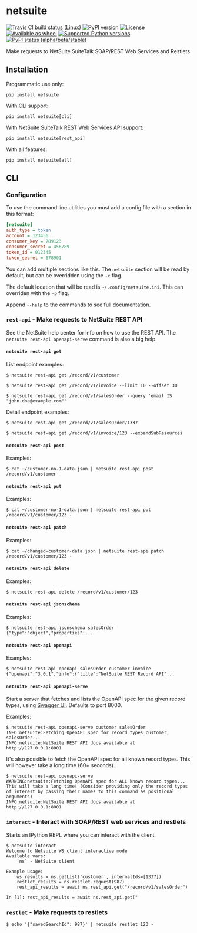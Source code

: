 # netsuite

[![Travis CI build status (Linux)](https://travis-ci.org/jmagnusson/netsuite.svg?branch=master)](https://travis-ci.org/jmagnusson/netsuite)
[![PyPI version](https://img.shields.io/pypi/v/netsuite.svg)](https://pypi.python.org/pypi/netsuite/)
[![License](https://img.shields.io/pypi/l/netsuite.svg)](https://pypi.python.org/pypi/netsuite/)
[![Available as wheel](https://img.shields.io/pypi/wheel/netsuite.svg)](https://pypi.python.org/pypi/netsuite/)
[![Supported Python versions](https://img.shields.io/pypi/pyversions/netsuite.svg)](https://pypi.python.org/pypi/netsuite/)
[![PyPI status (alpha/beta/stable)](https://img.shields.io/pypi/status/netsuite.svg)](https://pypi.python.org/pypi/netsuite/)

Make requests to NetSuite SuiteTalk SOAP/REST Web Services and Restlets

## Installation

Programmatic use only:

    pip install netsuite

With CLI support:

    pip install netsuite[cli]

With NetSuite SuiteTalk REST Web Services API support:

    pip install netsuite[rest_api]

With all features:

    pip install netsuite[all]


## CLI

### Configuration

To use the command line utilities you must add a config file with a section in this format:

```ini
[netsuite]
auth_type = token
account = 123456
consumer_key = 789123
consumer_secret = 456789
token_id = 012345
token_secret = 678901
```

You can add multiple sections like this. The `netsuite` section will be read by default, but can be overridden using the `-c` flag.

The default location that will be read is `~/.config/netsuite.ini`. This can overriden with the `-p` flag.

Append `--help` to the commands to see full documentation.

### `rest-api` - Make requests to NetSuite REST API

See the NetSuite help center for info on how to use the REST API. The `netsuite rest-api openapi-serve` command is also a big help.

#### `netsuite rest-api get`

List endpoint examples:

```
$ netsuite rest-api get /record/v1/customer
```

```
$ netsuite rest-api get /record/v1/invoice --limit 10 --offset 30
```

```
$ netsuite rest-api get /record/v1/salesOrder --query 'email IS "john.doe@example.com"'
```

Detail endpoint examples:

```
$ netsuite rest-api get /record/v1/salesOrder/1337
```

```
$ netsuite rest-api get /record/v1/invoice/123 --expandSubResources
```

#### `netsuite rest-api post`

Examples:
```
$ cat ~/customer-no-1-data.json | netsuite rest-api post /record/v1/customer -
```

#### `netsuite rest-api put`

Examples:
```
$ cat ~/customer-no-1-data.json | netsuite rest-api put /record/v1/customer/123 -
```

#### `netsuite rest-api patch`

Examples:
```
$ cat ~/changed-customer-data.json | netsuite rest-api patch /record/v1/customer/123 -
```

#### `netsuite rest-api delete`

Examples:
```
$ netsuite rest-api delete /record/v1/customer/123
```

#### `netsuite rest-api jsonschema`

Examples:
```
$ netsuite rest-api jsonschema salesOrder
{"type":"object","properties":...
```

#### `netsuite rest-api openapi`

Examples:
```
$ netsuite rest-api openapi salesOrder customer invoice
{"openapi":"3.0.1","info":{"title":"NetSuite REST Record API"...
```


#### `netsuite rest-api openapi-serve`

Start a server that fetches and lists the OpenAPI spec for the given record types, using [Swagger UI](https://swagger.io/tools/swagger-ui/). Defaults to port 8000.

Examples:

```
$ netsuite rest-api openapi-serve customer salesOrder
INFO:netsuite:Fetching OpenAPI spec for record types customer, salesOrder...
INFO:netsuite:NetSuite REST API docs available at http://127.0.0.1:8001
```

It's also possible to fetch the OpenAPI spec for all known record types. This will however take a long time (60+ seconds).
```
$ netsuite rest-api openapi-serve
WARNING:netsuite:Fetching OpenAPI spec for ALL known record types... This will take a long time! (Consider providing only the record types of interest by passing their names to this command as positional arguments)
INFO:netsuite:NetSuite REST API docs available at http://127.0.0.1:8001
```


### `interact` - Interact with SOAP/REST web services and restlets

Starts an IPython REPL where you can interact with the client.

```
$ netsuite interact
Welcome to Netsuite WS client interactive mode
Available vars:
    `ns` - NetSuite client

Example usage:
    ws_results = ns.getList('customer', internalIds=[1337])
    restlet_results = ns.restlet.request(987)
    rest_api_results = await ns.rest_api.get("/record/v1/salesOrder")

In [1]: rest_api_results = await ns.rest_api.get("
```


### `restlet` - Make requests to restlets

```
$ echo '{"savedSearchId": 987}' | netsuite restlet 123 -
```
